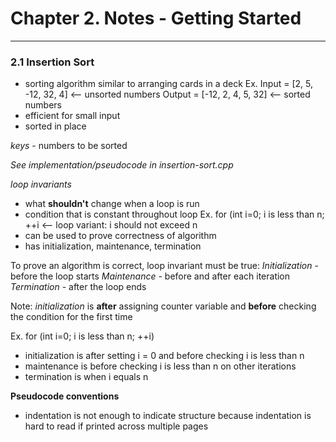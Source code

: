 # Chapter 2. Notes - Getting Started

---

### 2.1 Insertion Sort
- sorting algorithm similar to arranging cards in a deck
Ex. Input  = [2, 5, -12, 32, 4] <-- unsorted numbers
    Output = [-12, 2, 4, 5, 32] <-- sorted numbers
- efficient for small input
- sorted in place

_keys_ - numbers to be sorted

_See implementation/pseudocode in insertion-sort.cpp_

_loop invariants_ 
- what **shouldn't** change when a loop is run
- condition that is constant throughout loop
Ex. for (int i=0; i is less than n; ++i <-- loop variant: i should not exceed n
- can be used to prove correctness of algorithm
- has initialization, maintenance, termination

To prove an algorithm is correct, loop invariant must be true:
_Initialization_ - before the loop starts
_Maintenance_ - before and after each iteration  
_Termination_ - after the loop ends

Note: 
_initialization_ is **after** assigning counter variable and
**before** checking the condition for the first time

Ex. for (int i=0; i is less than n; ++i)
- initialization is after setting i = 0 and before checking i is less than n
- maintenance is before checking i is less than n on other iterations
- termination is when i equals n

**Pseudocode conventions**
- indentation is not enough to indicate structure because indentation is hard to read if printed across multiple pages
